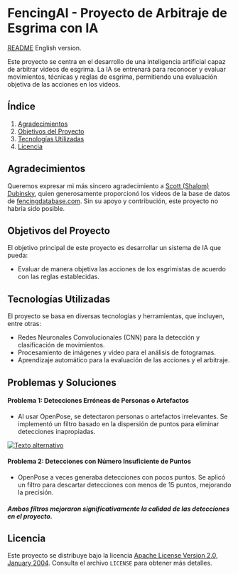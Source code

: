 # FencingAI - Proyecto de Arbitraje de Esgrima con IA

[README](README_EN.md) English version.

Este proyecto se centra en el desarrollo de una inteligencia artificial capaz de arbitrar videos de esgrima. La IA se entrenará para reconocer y evaluar movimientos, técnicas y reglas de esgrima, permitiendo una evaluación objetiva de las acciones en los videos.

## Índice

1. [Agradecimientos](#agradecimientos)
2. [Objetivos del Proyecto](#objetivos-del-proyecto)
3. [Tecnologías Utilizadas](#tecnologías-utilizadas)
4. [Licencia](#licencia)

## Agradecimientos

Queremos expresar mi más sincero agradecimiento a [Scott (Shalom) Dubinsky](https://www.linkedin.com/in/sdubinsky/), quien generosamente proporcionó los videos de la base de datos de [fencingdatabase.com](https://www.fencingdatabase.com). Sin su apoyo y contribución, este proyecto no habría sido posible.

## Objetivos del Proyecto

El objetivo principal de este proyecto es desarrollar un sistema de IA que pueda:

- Evaluar de manera objetiva las acciones de los esgrimistas de acuerdo con las reglas establecidas.

## Tecnologías Utilizadas

El proyecto se basa en diversas tecnologías y herramientas, que incluyen, entre otras:

- Redes Neuronales Convolucionales (CNN) para la detección y clasificación de movimientos.
- Procesamiento de imágenes y video para el análisis de fotogramas.
- Aprendizaje automático para la evaluación de las acciones y el arbitraje.

## Problemas y Soluciones

#### Problema 1: Detecciones Erróneas de Personas o Artefactos

- Al usar OpenPose, se detectaron personas o artefactos irrelevantes. Se implementó un filtro basado en la dispersión de puntos para eliminar detecciones inapropiadas.

[![Texto alternativo](enlace_a_miniatura_del_video)](https://github.com/EXCALOFRIO/FENCINGLY.AI/blob/main/outputs/V0_V1.avi)

#### Problema 2: Detecciones con Número Insuficiente de Puntos

- OpenPose a veces generaba detecciones con pocos puntos. Se aplicó un filtro para descartar detecciones con menos de 15 puntos, mejorando la precisión.

##### Ambos filtros mejoraron significativamente la calidad de las detecciones en el proyecto.

## Licencia

Este proyecto se distribuye bajo la licencia [Apache License Version 2.0, January 2004](LICENSE). Consulta el archivo `LICENSE` para obtener más detalles.
